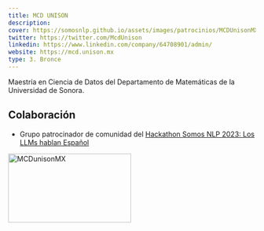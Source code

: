 ```yaml
---
title: MCD UNISON
description:
cover: https://somosnlp.github.io/assets/images/patrocinios/MCDUnisonMX.png
twitter: https://twitter.com/McdUnison
linkedin: https://www.linkedin.com/company/64708901/admin/
website: https://mcd.unison.mx
type: 3. Bronce
---
```


Maestría en Ciencia de Datos del Departamento de Matemáticas de la Universidad de Sonora. 

## Colaboración

- Grupo patrocinador de comunidad del [Hackathon Somos NLP 2023: Los LLMs hablan Español](https://somosnlp.org/blog/hackathon-2023)

<div class="flex justify-center">
    <img alt="MCDunisonMX" width="250" height="140" 
    src="https://somosnlp.github.io/assets/images/patrocinios/MCDunisonMX.png" />
</div>
